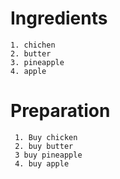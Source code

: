 # Ingredients
    1. chichen
    2. butter
    3. pineapple
    4. apple
# Preparation
     1. Buy chicken
     2. buy butter
     3 buy pineapple
     4. buy apple
